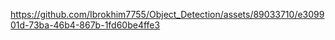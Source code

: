 
https://github.com/Ibrokhim7755/Object_Detection/assets/89033710/e309901d-73ba-46b4-867b-1fd60be4ffe3

